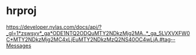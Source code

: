 # hrproj


https://developer.nylas.com/docs/api/?_gl=1*zswsyv*_ga*ODE1NTQ2ODQuMTY2NDkzMjg2MA..*_ga_5LVXVXFW0C*MTY2NDkzMjg2MC4xLjEuMTY2NDkzMzQ2NS40OC4wLjA.#tag--Messages

